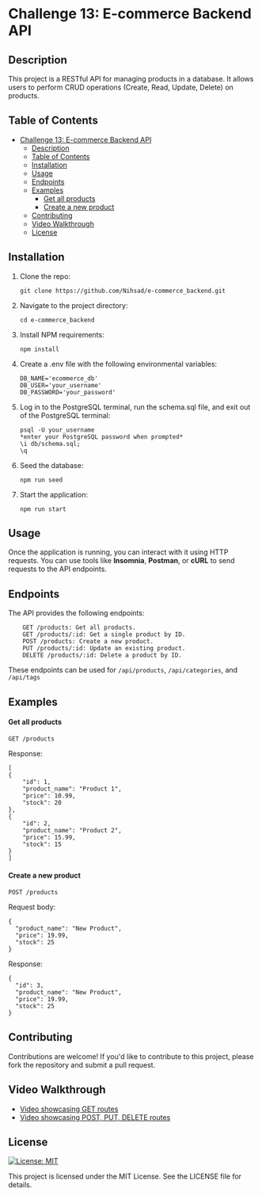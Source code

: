 # Challenge 13: E-commerce Backend API
## Description

This project is a RESTful API for managing products in a database. It allows users to perform CRUD operations (Create, Read, Update, Delete) on products.
## Table of Contents
- [Challenge 13: E-commerce Backend API](#challenge-13-e-commerce-backend-api)
  - [Description](#description)
  - [Table of Contents](#table-of-contents)
  - [Installation](#installation)
  - [Usage](#usage)
  - [Endpoints](#endpoints)
  - [Examples](#examples)
      - [Get all products](#get-all-products)
      - [Create a new product](#create-a-new-product)
  - [Contributing](#contributing)
  - [Video Walkthrough](#video-walkthrough)
  - [License](#license)

## Installation

1. Clone the repo:
    ```
    git clone https://github.com/Nihsad/e-commerce_backend.git
    ```

1. Navigate to the project directory:
    ```
    cd e-commerce_backend
    ```

2. Install NPM requirements:
    ```
    npm install
    ```

3. Create a .env file with the following environmental variables:
    ```
    DB_NAME='ecommerce_db'
    DB_USER='your_username'
    DB_PASSWORD='your_password'
    ```

1. Log in to the PostgreSQL terminal, run the schema.sql file, and exit out of the PostgreSQL terminal:
    ```
    psql -U your_username
    *enter your PostgreSQL password when prompted*
    \i db/schema.sql;
    \q
    ```

1. Seed the database:
    ```
    npm run seed
    ```

2. Start the application:
    ```
    npm run start
    ```


## Usage

Once the application is running, you can interact with it using HTTP requests. You can use tools like **Insomnia**, **Postman**, or **cURL** to send requests to the API endpoints.

## Endpoints

The API provides the following endpoints:
```
    GET /products: Get all products.
    GET /products/:id: Get a single product by ID.
    POST /products: Create a new product.
    PUT /products/:id: Update an existing product.
    DELETE /products/:id: Delete a product by ID.
```

These endpoints can be used for `/api/products`, `/api/categories`, and `/api/tags`

## Examples
#### Get all products

    GET /products

Response:
```
[
{
    "id": 1,
    "product_name": "Product 1",
    "price": 10.99,
    "stock": 20
},
{
    "id": 2,
    "product_name": "Product 2",
    "price": 15.99,
    "stock": 15
}
]
```

#### Create a new product
```
POST /products
```
Request body:
```
{
  "product_name": "New Product",
  "price": 19.99,
  "stock": 25
}
```
Response:
```
{
  "id": 3,
  "product_name": "New Product",
  "price": 19.99,
  "stock": 25
}
```
## Contributing
Contributions are welcome! If you'd like to contribute to this project, please fork the repository and submit a pull request.

## Video Walkthrough
* [Video showcasing GET routes](https://drive.google.com/file/d/1wdEYmwJTIgiFCsurIbGqxI5ftUBIhTHu/view?usp=sharing)
* [Video showcasing POST, PUT, DELETE routes](https://drive.google.com/file/d/1q93fp4sunNEsh_KwZ3UZZcPvMPA7ow3O/view?usp=sharing)

## License
[![License: MIT](https://img.shields.io/badge/License-MIT-yellow.svg)](https://opensource.org/licenses/MIT)

This project is licensed under the MIT License. See the LICENSE file for details. 
